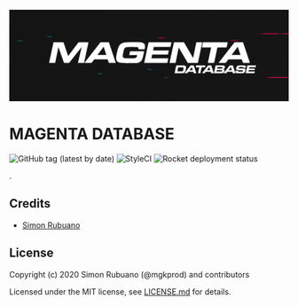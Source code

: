 <p align="center"><img src="./.github/header.gif" alt="Header"></p>

# MAGENTA DATABASE

![GitHub tag (latest by date)](https://img.shields.io/github/v/tag/mgkprod/magenta-database?label=version&style=flat-square)
![StyleCI](https://github.styleci.io/repos/319115417/shield)
![Rocket deployment status](https://img.shields.io/endpoint?style=flat-square&url=https://rocket.mgk.dev/api/projects/01esh9qz070hes9vg3tnxsmbj1/shield)

.

## Credits

- [Simon Rubuano](https://github.com/mgkprod)

## License

Copyright (c) 2020 Simon Rubuano (@mgkprod) and contributors

Licensed under the MIT license, see [LICENSE.md](LICENSE.md) for details.
